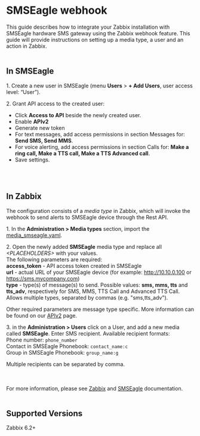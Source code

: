 # SMSEagle webhook 

This guide describes how to integrate your Zabbix installation with SMSEagle hardware SMS gateway using the Zabbix webhook feature. This guide will provide instructions on setting up a media type, a user and an action in Zabbix.
<br/><br/>
## In SMSEagle

1\. Create a new user in SMSEagle (menu **Users** > **+ Add Users**, user access level: “User”).

2\. Grant API access to the created user:

- Click **Access to API** beside the newly created user.
- Enable **APIv2**
- Generate new token
- For text messages, add access permissions in section Messages for: **Send SMS, Send MMS**.
- For voice alerting, add access permissions in section Calls for: **Make a ring call, Make a TTS call, Make a TTS Advanced call**.
- Save settings.

<br/><br/>
## In Zabbix

The configuration consists of a _media type_ in Zabbix, which will invoke the webhook to send alerts to SMSEagle device through the Rest API.


1\. In the **Administration > Media types** section, import the [media_smseagle.yaml](media_smseagle.yaml).


2\. Open the newly added **SMSEagle** media type and replace all *&lt;PLACEHOLDERS&gt;* with your values.<br>
The following parameters are required:<br>
**access_token** - API access token created in SMSEagle<br>
**url** - actual URL of your SMSEagle device (for example: http://10.10.0.100 or https://sms.mycompany.com)<br>
**type** - type(s) of message(s) to send. Possible values: **sms, mms, tts** and **tts_adv**, respectively for SMS, MMS, TTS Call and Advanced TTS Call.<br/>
Allows multiple types, separated by commas (e.g. "sms,tts_adv").

Other required parameters are message type specific. More information can be found on our [APIv2](https://www.smseagle.eu/docs/apiv2/) page.


3\. in the **Administration > Users** click on a User, and add a new media called **SMSEagle**. Enter SMS recipient. Available recipient formats:<br>
Phone number: <code>phone_number</code><br>
Contact in SMSEagle Phonebook: <code>contact_name:c</code><br>
Group in SMSEagle Phonebook: <code>group_name:g</code><br>

Multiple recipients can be separated by comma.


<br/><br/>
For more information, please see [Zabbix](https://www.zabbix.com/documentation/6.2/manual/config/notifications) and [SMSEagle](https://www.smseagle.eu/integration-plugins/zabbix-sms-integration/) documentation.
<br/><br/>
## Supported Versions

Zabbix 6.2+